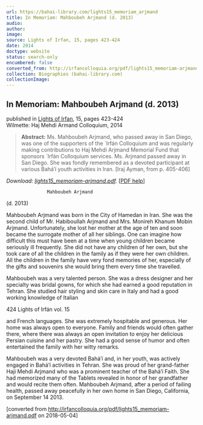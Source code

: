 ```yaml
---
url: https://bahai-library.com/lights15_memoriam_arjmand
title: In Memoriam: Mahboubeh Arjmand (d. 2013)
audio: 
author: 
image: 
source: Lights of Irfan, 15, pages 423-424
date: 2014
doctype: website
status: search-only
encumbered: false
converted_from: http://irfancolloquia.org/pdf/lights15_memoriam-arjmand.pdf
collection: Biographies (bahai-library.com)
collectionImage: 
---
```



## In Memoriam: Mahboubeh Arjmand (d. 2013)

published in [Lights of Irfan](http://bahai-library.com/lights_irfan_15), 15, pages 423-424  
Wilmette: Haj Mehdi Armand Colloquium, 2014


> **Abstract:** Ms. Mahboubeh Arjmand, who passed away in San Diego, was one of the supporters of the \`Irfán Colloquium and was regularly making contributions to Haj Mehdi Arjmand Memorial Fund that sponsors \`Irfán Colloquium services. Ms. Arjmand passed away in San Diego. She was fondly remembered as a devoted participant at various Bahá’í youth activities in Iran. \[Iraj Ayman, from p. 405-406\]

_Download: [lights15_memoriam-arjmand.pdf](http://irfancolloquia.org/pdf/lights15_memoriam-arjmand.pdf)._ \[[PDF help](https://bahai-library.com/pdf/)\]


                   Mahboubeh Arjmand

(d. 2013)

Mahboubeh Arjmand was born in the City of Hamedan in
Iran. She was the second child of Mr. Habiboullah Arjmand and
Mrs. Monireh Khanum Mobin Arjmand. Unfortunately, she lost
her mother at the age of ten and soon became the surrogate
mother of all her siblings. One can imagine how difficult this
must have been at a time when young children became seriously
ill frequently. She did not have any children of her own, but she
took care of all the children in the family as if they were her
own children. All the children in the family have very fond
memories of her, especially of the gifts and souvenirs she would
bring them every time she travelled.

Mahboubeh was a very talented person. She was a dress
designer and her specialty was bridal gowns, for which she had
earned a good reputation in Tehran. She studied hair styling and
skin care in Italy and had a good working knowledge of Italian

424                                           Lights of Irfán vol. 15

and French languages. She was extremely hospitable and
generous. Her home was always open to everyone. Family and
friends would often gather there, where there was always an
open invitation to enjoy her delicious Persian cuisine and her
pastry. She had a good sense of humor and often entertained the
family with her witty remarks.

Mahboubeh was a very devoted Bahá’í and, in her youth, was
actively engaged in Bahá’í activities in Tehran. She was proud of
her grand-father Haji Mehdi Arjmand who was a prominent
teacher of the Bahá’í Faith. She had memorized many of the
Tablets revealed in honor of her grandfather and would recite
them often. Mahboubeh Arjmand, after a period of failing
health, passed away peacefully in her own home in San Diego,
California, on September 14 2013.


[converted from http://irfancolloquia.org/pdf/lights15_memoriam-arjmand.pdf on 2018-05-04]



